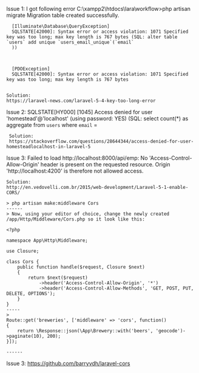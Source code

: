 Issue 1: 
    I got following error
    C:\xampp2\htdocs\lara\workflow>php artisan migrate
    Migration table created successfully.
    
    
      [Illuminate\Database\QueryException]
      SQLSTATE[42000]: Syntax error or access violation: 1071 Specified key was too long; max key length is 767 bytes (SQL: alter table `users` add unique `users_email_unique`(`email`
      ))
    
    
    
      [PDOException]
      SQLSTATE[42000]: Syntax error or access violation: 1071 Specified key was too long; max key length is 767 bytes
    
    
    Solution:
    https://laravel-news.com/laravel-5-4-key-too-long-error
    
 Issue 2:
    SQLSTATE[HY000] [1045] Access denied for user 'homestead'@'localhost' (using password: YES) (SQL: select count(*) as aggregate from `users` where `email` =
 
     Solution:
     https://stackoverflow.com/questions/28644344/access-denied-for-user-homesteadlocalhost-in-laravel-5
     
     
Issue 3:
    Failed to load http://localhost:8000/api/emp: No 'Access-Control-Allow-Origin' header is present on the requested resource. Origin 'http://localhost:4200' is therefore not allowed access.
    
    Solution:
    http://en.vedovelli.com.br/2015/web-development/Laravel-5-1-enable-CORS/
    
    > php artisan make:middleware Cors
    ------
    > Now, using your editor of choice, change the newly created /app/Http/Middleware/Cors.php so it look like this:
    
    <?php
    
    namespace App\Http\Middleware;
    
    use Closure;
    
    class Cors {
        public function handle($request, Closure $next)
        {
            return $next($request)
                ->header('Access-Control-Allow-Origin', '*')
                ->header('Access-Control-Allow-Methods', 'GET, POST, PUT, DELETE, OPTIONS');
        }
    }
    -----
    > 
    Route::get('breweries', ['middleware' => 'cors', function()
    {
        return \Response::json(\App\Brewery::with('beers', 'geocode')->paginate(10), 200);
    }]);
        
    ------
    
    
 Issue 3: https://github.com/barryvdh/laravel-cors
